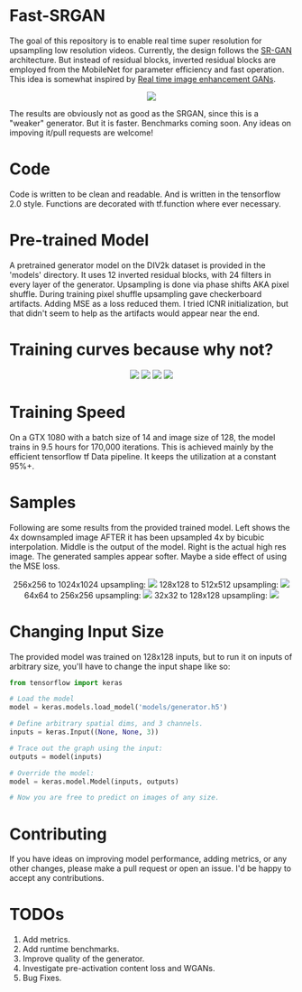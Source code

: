 # Fast-SRGAN
The goal of this repository is to enable real time super resolution for upsampling low resolution videos. Currently, the design follows the [SR-GAN](https://arxiv.org/pdf/1609.04802.pdf) architecture. But instead of residual blocks, inverted residual blocks are employed from the MobileNet for parameter efficiency and fast operation. This idea is somewhat inspired by [Real time image enhancement GANs](http://www.micc.unifi.it/seidenari/wp-content/papercite-data/pdf/caip_2019.pdf).

<p align="center">
  <img src="https://user-images.githubusercontent.com/4294680/67164120-22157480-f377-11e9-87c1-5b6acace0e47.png">
</p>

The results are obviously not as good as the SRGAN, since this is a "weaker" generator. But it is faster. Benchmarks coming soon. Any ideas on impoving it/pull requests are welcome!

# Code
Code is written to be clean and readable. And is written in the tensorflow 2.0 style. Functions are decorated with tf.function where ever necessary.

# Pre-trained Model
A pretrained generator model on the DIV2k dataset is provided in the 'models' directory. It uses 12 inverted residual blocks, with 24 filters in every layer of the generator. Upsampling is done via phase shifts AKA pixel shuffle. During training pixel shuffle upsampling gave checkerboard artifacts. Adding MSE as a loss reduced them. I tried ICNR initialization, but that didn't seem to help as the artifacts would appear near the end.

# Training curves because why not?
<p align="center">
  <img src="https://user-images.githubusercontent.com/4294680/67163297-8df2df80-f36d-11e9-9517-3822b4f4105c.png"> <img src="https://user-images.githubusercontent.com/4294680/67163308-a662fa00-f36d-11e9-8f17-28ec6bde4ab9.png">
  <img src="https://user-images.githubusercontent.com/4294680/67163317-ba0e6080-f36d-11e9-936b-3579f4bb5d45.png"> <img src="https://user-images.githubusercontent.com/4294680/67163321-cabed680-f36d-11e9-9d0f-bae077e99b20.png">
</p>

# Training Speed
On a GTX 1080 with a batch size of 14 and image size of 128, the model trains in 9.5 hours for 170,000 iterations. This is achieved mainly by the efficient tensorflow tf Data pipeline. It keeps the utilization at a constant 95%+.

# Samples
Following are some results from the provided trained model. Left shows the 4x downsampled image AFTER it has been upsampled 4x by bicubic interpolation. Middle is the output of the model. Right is the actual high res image. The generated samples appear softer. Maybe a side effect of using the MSE loss.
<p align="center">
  256x256 to 1024x1024 upsampling:
  <img src="https://user-images.githubusercontent.com/4294680/67163689-4fabef00-f372-11e9-9a39-87552792cd70.png"> 
  128x128 to 512x512 upsampling:
  <img src="https://user-images.githubusercontent.com/4294680/67163721-b03b2c00-f372-11e9-84d9-9774f3c52657.png">
  64x64 to 256x256 upsampling:
  <img src="https://user-images.githubusercontent.com/4294680/67163743-de207080-f372-11e9-843f-87b9a6aba632.png">
  32x32 to 128x128 upsampling:
  <img src="https://user-images.githubusercontent.com/4294680/67163760-04461080-f373-11e9-902d-89dc3acb6e7b.png">
</p>

# Changing Input Size
The provided model was trained on 128x128 inputs, but to run it on inputs of arbitrary size, you'll have to change the input shape like so:
```python
from tensorflow import keras

# Load the model
model = keras.models.load_model('models/generator.h5')

# Define arbitrary spatial dims, and 3 channels.
inputs = keras.Input((None, None, 3))

# Trace out the graph using the input:
outputs = model(inputs)

# Override the model:
model = keras.model.Model(inputs, outputs)

# Now you are free to predict on images of any size.
```

# Contributing
If you have ideas on improving model performance, adding metrics, or any other changes, please make a pull request or open an issue. I'd be happy to accept any contributions.

# TODOs
1. Add metrics.
2. Add runtime benchmarks.
3. Improve quality of the generator.
4. Investigate pre-activation content loss and WGANs.
5. Bug Fixes.
